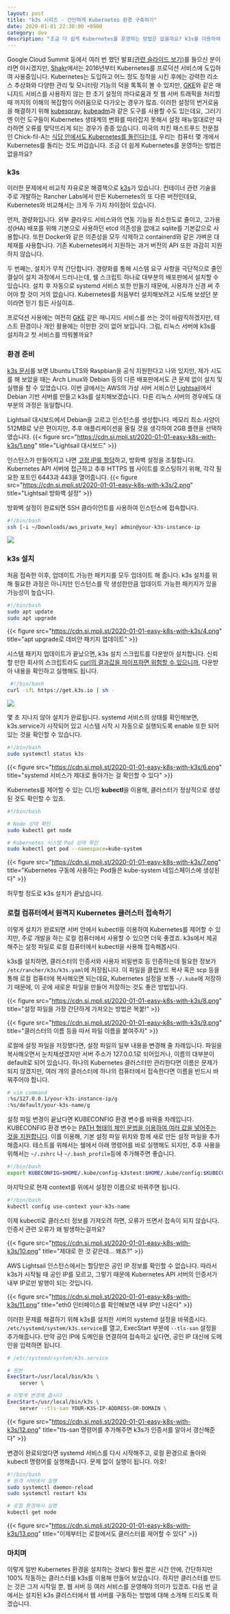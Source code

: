 ```yaml
---
layout: post
title: "k3s 시리즈 - 간단하게 Kubernetes 환경 구축하기"
date: 2020-01-01 22:30:00 +0900
category: dev
description: "조금 더 쉽게 Kubernetes를 운영하는 방법은 없을까요? k3s를 이용하여 조금 더 쉽게 Kubernetes를 설치하고, 첫 서비스를 띄워봅니다."
---
```



Google Cloud Summit 등에서 여러 번 했던 발표[(관련 슬라이드 보기)](https://speakerdeck.com/premist/google-cloud-summit-seoul-gke-at-shakr)를 들으신 분이라면 아시겠지만, [Shakr](https://www.shakr.com/)에서는 2016년부터 Kubernetes를 프로덕션 서비스에 도입하여 사용중입니다. Kubernetes는 도입하고 어느 정도 정착을 시킨 후에는 강력한 리소스 추상화와 다양한 관리 및 모니터링 기능의 덕을 톡톡히 볼 수 있지만, [GKE](https://cloud.google.com/kubernetes-engine)와 같은 매니지드 서비스를 사용하지 않는 한 초기 설정의 까다로움과 첫 웹 서버 트래픽을 처리할 때 까지의 이해의 복잡함이 어려움으로 다가오는 경우가 많죠. 이러한 설정의 번거로움을 해결하기 위해 [kubespray](https://github.com/kubernetes-sigs/kubespray), [kubeadm](https://kubernetes.io/docs/reference/setup-tools/kubeadm/kubeadm/)과 같은 도구를 사용할 수도 있는데요, 그러기엔 이런 도구들이 Kubernetes 생태계의 변화를 따라잡지 못해서 설정 매뉴얼대로만 따라하면 오류를 맞닥뜨리게 되는 경우가 종종 있습니다. 미국의 치킨 패스트푸드 전문점인 Chick-fil-A는 [식당 안에서도 Kubernetes를 돌린다는데](https://medium.com/@cfatechblog/bare-metal-k8s-clustering-at-chick-fil-a-scale-7b0607bd3541), 우리는 컴퓨터 몇 개에서 Kubernetes를 돌리는 것도 버겁습니다. 조금 더 쉽게 Kubernetes를 운영하는 방법은 없을까요?


### k3s

이러한 문제에서 비교적 자유로운 해결책으로 [k3s](https://k3s.io)가 있습니다. 컨테이너 관련 기술을 주로 개발하는 Rancher Labs에서 만든 Kubernetes의 또 다른 버전인데요, Kubernetes와 비교해서는 크게 두 가지 차이점이 있습니다.

먼저, 경량화입니다. 외부 클라우드 서비스와의 연동 기능을 최소한도로 줄이고, 고가용성(HA) 배포를 위해 기본으로 사용하던 etcd 의존성을 없애고 sqlite를 기본값으로 사용합니다. 또한 Docker와 같은 의존성을 모두 삭제하고 containerd와 같은 가벼운 대체재를 사용합니다. 기존 Kubernetes에서 지원하는 과거 버전의 API 또한 과감히 지원하지 않습니다.

두 번째는, 설치가 무척 간단합니다. 경량화를 통해 시스템 요구 사항을 극단적으로 줄인 결실이 설치 과정에서 드러나는데, 쉘 스크립트 하나로 대부분의 배포판에서 설치할 수 있습니다. 설치 후 자동으로 systemd 서비스 또한 만들기 때문에, 사용자가 신경 써 주어야 할 것이 거의 없습니다. Kubernetes를 처음부터 설치해보려고 시도해 보셨던 분이라면 믿기 힘든 사실이죠.

프로덕션 사용에는 여전히 [GKE](https://cloud.google.com/kubernetes-engine/) 같은 매니지드 서비스를 쓰는 것이 바람직하겠지만, 테스트 환경이나 개인 활용에는 이만한 것이 없어 보입니다. 그럼, 리눅스 서버에 k3s를 설치하고 첫 서비스를 띄워볼까요?


###  환경 준비

[k3s 문서](https://rancher.com/docs/k3s/latest/en/installation/node-requirements/)를 보면 Ubuntu LTS와 Raspbian을 공식 지원한다고 나와 있지만, 제가 시도를 해 보았을 때는 Arch Linux와 Debian 등의 다른 배포판에서도 큰 문제 없이 설치 및 실행을 할 수 있었습니다. 이번 글에서는 AWS의 가상 서버 서비스인 [Lightsail](https://aws.amazon.com/ko/lightsail/)에서 Debian 기반 서버를 만들고 k3s를 설치해보겠습니다. 다른 리눅스 서버의 경우에도 대부분의 과정은 동일합니다.

Lightsail 대시보드에서 Debian을 고르고 인스턴스를 생성합니다. 메모리 최소 사양이 512MB로 낮은 편이지만, 추후 애플리케이션을 올릴 것을 생각하여 2GB 플랜을 선택하였습니다.
{{< figure src="https://cdn.si.mpli.st/2020-01-01-easy-k8s-with-k3s/1.png" title="Lightsail 대시보드" >}}

인스턴스가 만들어지고 나면 [고정 IP를 할당](https://lightsail.aws.amazon.com/ls/docs/ko_kr/articles/lightsail-create-static-ip)하고, 방화벽 설정을 조절합니다. Kubernetes API 서버에 접근하고 추후 HTTPS 웹 사이트를 호스팅하기 위해, 각각 필요한 포트인 6443과 443을 열어줍니다.
{{< figure src="https://cdn.si.mpli.st/2020-01-01-easy-k8s-with-k3s/2.png" title="Lightsail 방화벽 설정" >}}

방화벽 설정이 완료되면 SSH 클라이언트를 사용하여 인스턴스에 접속합니다.

```bash
#!/bin/bash
ssh [-i ~/Downloads/aws_private_key] admin@your-k3s-instance-ip
```

![](https://cdn.si.mpli.st/2020-01-01-easy-k8s-with-k3s/3.png)


### k3s 설치

처음 접속한 이후, 업데이트 가능한 패키지를 모두 업데이트 해 줍니다. k3s 설치를 위해 필요한 과정은 아니지만 인스턴스를 막 생성한만큼 업데이트 가능한 패키지가 있을 가능성이 높습니다.

```bash
#!/bin/bash
sudo apt update
sudo apt upgrade
```

{{< figure src="https://cdn.si.mpli.st/2020-01-01-easy-k8s-with-k3s/4.png" title="apt upgrade로 데비안 패키지 업데이트" >}}

시스템 패키지 업데이트가 끝났으면, k3s 설치 스크립트를 다운받아 설치합니다. 신뢰할 만한 회사의 스크립트라도 [curl의 결과값을 파이프하면 위험할 수 있으니까](https://www.idontplaydarts.com/2016/04/detecting-curl-pipe-bash-server-side/), 다운받아 내용을 확인하고 실행해도 됩니다.

```bash
 #!/bin/bash
curl -sfL https://get.k3s.io | sh -
```

![](https://cdn.si.mpli.st/2020-01-01-easy-k8s-with-k3s/5.png)

몇 초 지나지 않아 설치가 완료됩니다. systemd 서비스의 상태를 확인해보면, k3s.service가 시작되어 있고 시스템 시작 시 자동으로 실행되도록 enable 또한 되어있는 것을 확인할 수 있습니다.

```bash
#!/bin/bash
sudo systemctl status k3s
```

{{< figure src="https://cdn.si.mpli.st/2020-01-01-easy-k8s-with-k3s/6.png" title="systemd 서비스가 제대로 돌아가는 걸 확인할 수 있다" >}}

Kubernetes를 제어할 수 있는 CLI인 **kubectl**을 이용해, 클러스터가 정상적으로 생성된 것도 확인할 수 있죠.

```bash
#!/bin/bash

# Node 상태 확인
sudo kubectl get node

# Kubernetes 시스템 Pod 상태 확인
sudo kubectl get pod --namespace=kube-system
```

{{< figure src="https://cdn.si.mpli.st/2020-01-01-easy-k8s-with-k3s/7.png" title="Kubernetes 구동에 사용하는 Pod들은 kube-system 네임스페이스에 생성된다" >}}

허무할 정도로 k3s 설치가 끝났습니다.


### 로컬 컴퓨터에서 원격지 Kubernetes 클러스터 접속하기

이렇게 설치가 완료되면 서버 안에서 kubectl을 이용하여 Kubernetes를 제어할 수 있지만, 주로 개발을 하는 로컬 컴퓨터에서 사용할 수 있으면 더욱 좋겠죠. k3s에서 제공해주는 설정 파일로 로컬 컴퓨터에서 kubectl을 사용해 접속해봅시다.

k3s를 설치하면, 클러스터의 인증서와 사용자 비밀번호 등 인증하는데 필요한 정보가 `/etc/rancher/k3s/k3s.yaml`에 저장됩니다. 이 파일을 클립보드 복사 혹은 scp 등을 통해 로컬 컴퓨터에 복사해오면 되는데요, Kubernetes 설정을 보통 `~/.kube`에 저장하기 때문에, 이 곳에 새로운 파일을 만들어 저장하는 것도 좋은 방법입니다.

{{< figure src="https://cdn.si.mpli.st/2020-01-01-easy-k8s-with-k3s/8.png" title="설정 파일을 가장 간단하게 가져오는 방법은 복붙!" >}}

{{< figure src="https://cdn.si.mpli.st/2020-01-01-easy-k8s-with-k3s/9.png" title="클러스터의 이름 등을 따서 파일 이름을 붙여주자" >}}

로컬에 설정 파일을 저장했다면, 설정 파일의 일부 내용을 변경해 줄 차례입니다. 파일을 복사해오면서 눈치채셨겠지만 서버 주소가 127.0.0.1로 되어있거나, 이름의 대부분이 default로 되어 있습니다. 하나의 Kubernetes 클러스터만 관리한다면 이름은 문제가 되지 않겠지만, 여러 개의 클러스터에 하나의 컴퓨터에서 접속한다면 이름을 반드시 바꿔주어야 합니다.

```bash
# vim command
:%s/127.0.0.1/your-k3s-instance-ip/g
:%s/default/your-k3s-name/g
```

설정 파일 변경이 끝났다면 KUBECONFIG 환경 변수를 바꿔줄 차례입니다. KUBECONFIG 환경 변수는 [PATH 형태의 체인 문법을 이용하여 여러 값을 넣어주는 것을 지원합니다](https://kubernetes.io/docs/tasks/access-application-cluster/configure-access-multiple-clusters/#set-the-kubeconfig-environment-variable). 이를 이용해, 기본 설정 파일 위치와 함께 새로 만든 설정 파일을 추가해줍시다. 테스트를 위해서는 쉘에서 아래 명령어를 바로 실행해도 되지만, 추후 사용을 위해서는 `~/.zshrc` 나 `~/.bash_profile`등에 추가해주면 좋습니다.

```bash
#!/bin/bash
export KUBECONFIG=$HOME/.kube/config-k3stest:$HOME/.kube/config:$KUBECONFIG
```


마지막으로 현재 context를 위에서 설정한 이름으로 바꿔주면 됩니다.
```bash
#!/bin/bash
kubectl config use-context your-k3s-name
```

이제 kubectl로 클러스터 정보를 가져오려 하면, 오류가 뜨면서 접속이 되지 않습니다. 인증서 관련 오류가 왜 발생하는걸까요?

{{< figure src="https://cdn.si.mpli.st/2020-01-01-easy-k8s-with-k3s/10.png" title="제대로 한 것 같은데... 왜죠?" >}}


AWS Lightsail 인스턴스에서는 할당받은 공인 IP 정보를 확인할 수 없습니다. 따라서 k3s가 시작될 때 공인 IP를 모르고, 그렇기 때문에 Kubernetes API 서버의 인증서가 내부 IP로만 발행이 되는 것입니다.

{{< figure src="https://cdn.si.mpli.st/2020-01-01-easy-k8s-with-k3s/11.png" title="eth0 인터페이스를 확인해보면 내부 IP만 나온다" >}}

이러한 문제를 해결하기 위해 k3s를 설치한 서버의 systemd 설정을 바꿔줍시다. `/etc/systemd/system/k3s.service`를 열고, ExecStart 부분에 `--tls-san` 설정을 추가해줍니다. 만약 공인 IP에 도메인을 연결하여 접속하고 싶다면, 공인 IP 대신에 도메인을 입력하면 됩니다.

```bash
# /etc/systemd/system/k3s.service

# 원본
ExecStart=/usr/local/bin/k3s \
    server \

# 이렇게 변경해 줍시다
ExecStart=/usr/local/bin/k3s \
    server --tls-san YOUR-K3S-IP-ADDRESS-OR-DOMAIN \
```

{{< figure src="https://cdn.si.mpli.st/2020-01-01-easy-k8s-with-k3s/12.png" title="tls-san 명령어를 추가해주면 k3s가 인증서를 알아서 갱신해준다" >}}

변경이 완료되었다면 systemd 서비스를 다시 시작해주고, 로컬 환경으로 돌아와 kubectl 명령어를 실행해줍니다. 문제 없이 실행이 됩니다. 야호!

```bash
#!/bin/bash
# 원격 서버에서 실행
sudo systemctl daemon-reload
sudo systemctl restart k3s

# 로컬 환경에서 실행
kubectl get node
```

{{< figure src="https://cdn.si.mpli.st/2020-01-01-easy-k8s-with-k3s/13.png" title="이제부터는 로컬에서도 클러스터를 제어할 수 있다" >}}

### 마치며

이렇게 일반 Kubernetes 환경을 설치하는 것보다 훨씬 짧은 시간 안에, 간단하지만 100% 작동하는 클러스터를 k3s를 이용해 만들어 보았습니다. 하지만 클러스터를 만드는 것은 그저 시작일 뿐, 웹 서버 등 여러 서비스를 운영해야 의미가 있겠죠. 다음 번 글에서는 설치된 k3s 클러스터에서 웹 서버를 구동하는 방법에 대해 소개해 드리도록 하겠습니다.

